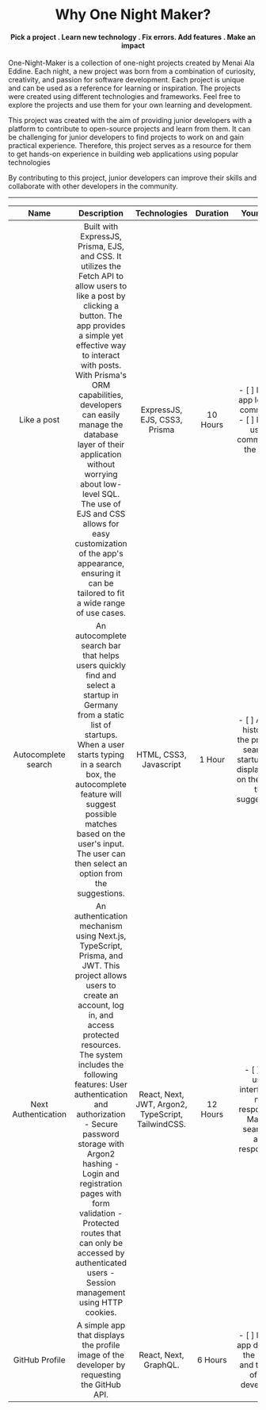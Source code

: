 <h1 align='center'>
Why One Night Maker?
<h4 align='center'>Pick a project . Learn new technology . Fix errors. Add features . Make an impact</h4>
</h1>
<p>
One-Night-Maker is a collection of one-night projects created by Menai Ala Eddine. Each night, a new project was born from a combination of curiosity, creativity, and passion for software development. Each project is unique and can be used as a reference for learning or inspiration. The projects were created using different technologies and frameworks. Feel free to explore the projects and use them for your own learning and development.

This project was created with the aim of providing junior developers with a platform to contribute to open-source projects and learn from them. It can be challenging for junior developers to find projects to work on and gain practical experience. Therefore, this project serves as a resource for them to get hands-on experience in building web applications using popular technologies

By contributing to this project, junior developers can improve their skills and collaborate with other developers in the community.
</p>

<hr>

| Name | Description | Technologies | Duration | Your Task|
| :--: | :---------: | :----------: | :------: | :--: |
| Like a post |Built with ExpressJS, Prisma, EJS, and CSS. It utilizes the Fetch API to allow users to like a post by clicking a button. The app provides a simple yet effective way to interact with posts. With Prisma's ORM capabilities, developers can easily manage the database layer of their application without worrying about low-level SQL. The use of EJS and CSS allows for easy customization of the app's appearance, ensuring it can be tailored to fit a wide range of use cases. | ExpressJS, EJS, CSS3, Prisma | 10 Hours |- [ ] Let the app loads 3 comments.<br>  - [ ] Let the users comment on the post.
| Autocomplete search |An autocomplete search bar that helps users quickly find and select a startup in Germany from a static list of startups. When a user starts typing in a search box, the autocomplete feature will suggest possible matches based on the user's input. The user can then select an option from the suggestions. | HTML, CSS3, Javascript | 1 Hour |- [ ] Add an history of the previous searched startups and display them on the top of the suggestions.
| Next Authentication |An authentication mechanism using Next.js, TypeScript, Prisma, and JWT. This project allows users to create an account, log in, and access protected resources. The system includes the following features: User authentication and authorization - Secure password storage with Argon2 hashing - Login and registration pages with form validation - Protected routes that can only be accessed by authenticated users - Session management using HTTP cookies. | React, Next, JWT, Argon2, TypeScript, TailwindCSS. | 12 Hours |- [ ] The user interface is not responsive. Make it seamless and responsive.
| GitHub Profile |A simple app that displays the profile image of the developer by requesting the GitHub API. | React, Next, GraphQL. | 6 Hours |- [ ] Let the app displays the name and the bio of the developer.
